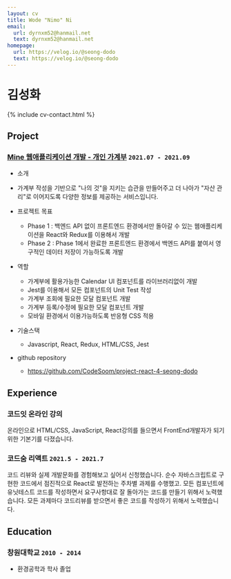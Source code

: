 ```yaml
---
layout: cv
title: Wode "Nimo" Ni
email:
  url: dyrnxm52@hanmail.net
  text: dyrnxm52@hanmail.net
homepage:
  url: https://velog.io/@seong-dodo
  text: https://velog.io/@seong-dodo
---
```


# 김성화

<!--
include contact information from the front matter
Supported arguments:
    - homepage: url, text
    - phone
    - email
-->

{% include cv-contact.html %}



## Project

### [**Mine 웹애플리케이션 개발 - 개인 가계부**](https://github.com/CodeSoom/project-react-4-seong-dodo) `2021.07 - 2021.09`

 - 소개
  - 가계부 작성을 기반으로 "나의 것"을 지키는 습관을 만들어주고 더 나아가 "자산 관리"로 이어지도록 다양한 정보를 제공하는 서비스입니다.

 
 - 프로젝트 목표
 	  - Phase 1 : 백엔드 API 없이 프론트엔드 환경에서만 돌아갈 수 있는 웹애플리케이션을 React와 Redux를 이용해서 개발
    - Phase 2 : Phase 1에서 완료한 프론트엔드 환경에서 백엔드 API를 붙여서 영구적인 데이터 저장이 가능하도록 개발
   
 - 역할
 	- 가계부에 활용가능한 Calendar UI 컴포넌트를 라이브러리없이 개발
    - Jest를 이용해서 모든 컴포넌트의 Unit Test 작성
    - 가계부 조회에 필요한 모달 컴포넌트 개발
    - 가계부 등록/수정에 필요한 모달 컴포넌트 개발
    - 모바일 환경에서 이용가능하도록 반응형 CSS 적용
  
 - 기술스택
 	 - Javascript, React, Redux, HTML/CSS, Jest
   
 - github repository
 	- https://github.com/CodeSoom/project-react-4-seong-dodo





## Experience



### **코드잇 온라인 강의** 

온라인으로 HTML/CSS, JavaScript, React강의를 들으면서 FrontEnd개발자가 되기 위한 기본기를 다졌습니다.



### **코드숨 리액트** `2021.5 - 2021.7`

코드 리뷰와 실제 개발문화를 경험해보고 싶어서 신청했습니다. 순수 자바스크립트로 구현한 코드에서 점진적으로 React로 발전하는 주차별 과제를 수행했고. 모든 컴포넌트에 유닛테스트 코드를 작성하면서 요구사항대로 잘 돌아가는 코드를 만들기 위해서 노력했습니다. 모든 과제마다 코드리뷰를 받으면서 좋은 코드를 작성하기 위해서 노력했습니다.




## Education


### **창원대학교** `2010 - 2014`

- 환경공학과 학사 졸업


<!-- ### Footer

Last updated: May 2013 -->
